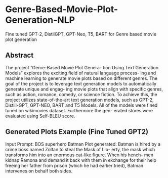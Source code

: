 # Genre-Based-Movie-Plot-Generation-NLP
Fine tuned GPT-2, DistilGPT, GPT-Neo, T5, BART for Genre based movie plot generation

## Abstract
The project ”Genre-Based Movie Plot Genera- tion Using Text Generation Models” explores the exciting field of natural language process- ing and machine learning to generate movie plots based on different genres. The goal of the project is to leverage text generation models to automatically generate unique and engag- ing movie plots that align with specific genres, such as action, romance, comedy, or science fiction. To achieve this, the project utilizes state-of-the-art text generation models, such as GPT-2, Distill-GPT, GPT-NEO, BART and T5 Models. All of the models were fined tuned on wikimovies dataset. Furthermore the gen- erated stores were evaluated using Self-BLEU score.

## Generated Plots Example (Fine Tuned GPT2)
Input Prompt: BOS superhero Batman
Plot generated: Batman is hired by a crime boss named Zoltan to steal the Mask of Lib- erty, the mask which transforms him into an enormous cat-like figure. When his hench- men kidnap Ramona and demand it back with them in exchange for their help freeing her father from prison (which he had earlier tried), Batman intervenes on behalf both sides.
